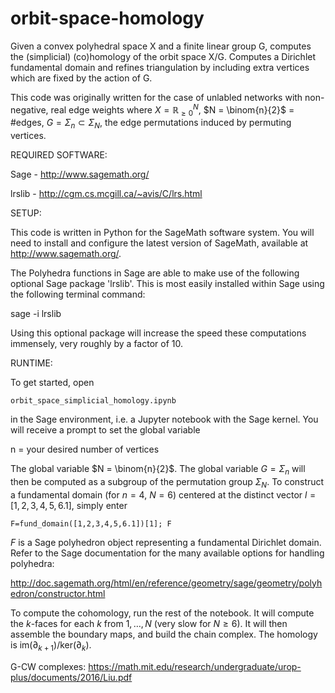 # orbit-space-homology
Given a convex polyhedral space X and a finite linear group G, computes the (simplicial) (co)homology of the orbit space X/G. Computes a Dirichlet fundamental domain and refines triangulation by including extra vertices which are fixed by the action of G. 

This code was originally written for the case of unlabled networks with non-negative, real edge weights where $X=\mathbb{R}_{\ge 0}^N$, $N = \binom{n}{2}$ = #edges, $G=\Sigma_n \subset \Sigma_N$, the edge permutations induced by permuting vertices. 

REQUIRED SOFTWARE:

Sage - http://www.sagemath.org/

lrslib - http://cgm.cs.mcgill.ca/~avis/C/lrs.html

SETUP:

This code is written in Python for the SageMath software system. 
You will need to install and configure the latest version of SageMath, available at http://www.sagemath.org/.

The Polyhedra functions in Sage are able to make use of the following optional Sage package 'lrslib'.
This is most easily installed within Sage using the following terminal command: 

sage -i lrslib

Using this optional package will increase the speed these computations immensely, very roughly by a factor
of 10.

RUNTIME:

To get started, open

```orbit_space_simplicial_homology.ipynb```

in the Sage environment, i.e. a Jupyter notebook with the Sage kernel. You will receive a prompt to set the global variable

n = your desired number of vertices

The global variable $N = \binom{n}{2}$. The global variable $G=\Sigma_n$ will then be computed as a subgroup of the permutation group $\Sigma_N$. To construct a fundamental domain (for $n=4$, $N=6$) centered at the distinct vector $l=[1,2,3,4,5,6.1]$, simply enter

```F=fund_domain([1,2,3,4,5,6.1])[1]; F```

$F$ is a Sage polyhedron object representing a fundamental Dirichlet domain. Refer to the Sage documentation for the many available options for handling polyhedra:

http://doc.sagemath.org/html/en/reference/geometry/sage/geometry/polyhedron/constructor.html

To compute the cohomology, run the rest of the notebook. It will compute the $k$-faces for each $k$ from $1,\dots,N$ (very slow for $N \ge 6$). It will then assemble the boundary maps, and build the chain complex. The homology is $\text{im}(\partial_{k+1})/\text{ker}(\partial_{k})$.

G-CW complexes: https://math.mit.edu/research/undergraduate/urop-plus/documents/2016/Liu.pdf
